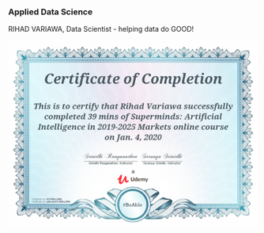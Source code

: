 ### Applied Data Science
RIHAD VARIAWA, Data Scientist - helping data do GOOD!

<p align="center">
  <img src="./ig/Superminds_Artificial_Intelligence_in_2019-2025_Markets.png"/>
</p>
